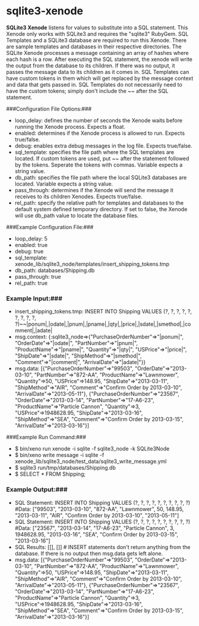 sqlite3-xenode
=============

**SQLite3 Xenode** listens for values to substitute into a SQL statement. This Xenode only works with SQLite3 and requires the "sqlite3" RubyGem. SQL Templates and a SQLite3 database are required to run this Xenode. There are sample templates and databases in their respective directories. The SQLite Xenode processes a message containing an array of hashes where each hash is a row. After executing the SQL statement, the xenode will write the output from the database to its children. If there was no output, it passes the message data to its children as it comes in. SQL Templates can have custom tokens in them which will get replaced by the message context and data that gets passed in. SQL Templates do not necessarily need to have the custom tokens; simply don't include the ~~ after the SQL statement.

###Configuration File Options:###
* loop_delay: defines the number of seconds the Xenode waits before running the Xenode process. Expects a float.
* enabled: determines if the Xenode process is allowed to run. Expects true/false.
* debug: enables extra debug messages in the log file. Expects true/false.
* sql_template: specifies the file path where the SQL templates are located. If custom tokens are used, put ~~ after the statement followed by the tokens. Seperate the tokens with commas. Variable expects a string value.
* db_path: specifies the file path where the local SQLite3 databases are located. Variable expects a string value.
* pass_through: determines if the Xenode will send the message it receives to its children Xenodes. Expects true/false.
* rel_path: specify the relative path for templates and databases to the default system defined temporary directory. If set to false, the Xenode will use db_path value to locate the database files.

###Example Configuration File:###
* loop_delay: 5
* enabled: true
* debug: true
* sql_template: xenode_lib/sqlite3_node/templates/insert_shipping_tokens.tmp
* db_path: databases/Shipping.db
* pass_through: true
* rel_path: true

### Example Input:###
* insert_shipping_tokens.tmp: INSERT INTO Shipping VALUES (?, ?, ?, ?, ?, ?, ?, ?, ?, ?)~~|ponum|,|odate|,|pnum|,|pname|,|qty|,|price|,|sdate|,|smethod|,|comment|,|adate|
* msg.context: {:sqlite3_node=>{"PurchaseOrderNumber"=>"|ponum|", "OrderDate"=>"|odate|", "PartNumber"=>"|pnum|", "ProductName"=>"|pname|", "Quantity"=>"|qty|", "USPrice"=>"|price|", "ShipDate"=>"|sdate|", "ShipMethod"=>"|smethod|", "Comment"=>"|comment|", "ArrivalDate"=>"|adate|"}}
* msg.data: [{"PurchaseOrderNumber"=>"99503", "OrderDate"=>"2013-03-10", "PartNumber"=>"872-AA", "ProductName"=>"Lawnmower", "Quantity"=>50, "USPrice"=>148.95, "ShipDate"=>"2013-03-11", "ShipMethod"=>"AIR", "Comment"=>"Confirm Order by 2013-03-10", "ArrivalDate"=>"2013-05-11"}, {"PurchaseOrderNumber"=>"23567", "OrderDate"=>"2013-03-14", "PartNumber"=>"17-A6-23", "ProductName"=>"Particle Cannon", "Quantity"=>3, "USPrice"=>1948628.95, "ShipDate"=>"2013-03-16", "ShipMethod"=>"SEA", "Comment"=>"Confirm Order by 2013-03-15", "ArrivalDate"=>"2013-03-16"}]

###Example Run Command:###
* $ bin/xeno run xenode -i sqlite -f sqlite3_node -k SQLite3Node
* $ bin/xeno write message -i sqlite -f xenode_lib/sqlite3_node/test_data/sqlite3_write_message.yml
* $ sqlite3 run/tmp/databases/Shipping.db 
* $ SELECT * FROM Shipping;
   
### Example Output:###
* SQL Statement: INSERT INTO Shipping VALUES (?, ?, ?, ?, ?, ?, ?, ?, ?, ?)  #Data: ["99503", "2013-03-10", "872-AA", "Lawnmower", 50, 148.95, "2013-03-11", "AIR", "Confirm Order by 2013-03-10", "2013-05-11"]
* SQL Statement: INSERT INTO Shipping VALUES (?, ?, ?, ?, ?, ?, ?, ?, ?, ?)  #Data: ["23567", "2013-03-14", "17-A6-23", "Particle Cannon", 3, 1948628.95, "2013-03-16", "SEA", "Confirm Order by 2013-03-15", "2013-03-16"]
* SQL Results: [[], []] # INSERT statements don't return anything from the database. If there is no output then msg.data gets left alone.
* msg.data: [{"PurchaseOrderNumber"=>"99503", "OrderDate"=>"2013-03-10", "PartNumber"=>"872-AA", "ProductName"=>"Lawnmower", "Quantity"=>50, "USPrice"=>148.95, "ShipDate"=>"2013-03-11", "ShipMethod"=>"AIR", "Comment"=>"Confirm Order by 2013-03-10", "ArrivalDate"=>"2013-05-11"}, {"PurchaseOrderNumber"=>"23567", "OrderDate"=>"2013-03-14", "PartNumber"=>"17-A6-23", "ProductName"=>"Particle Cannon", "Quantity"=>3, "USPrice"=>1948628.95, "ShipDate"=>"2013-03-16", "ShipMethod"=>"SEA", "Comment"=>"Confirm Order by 2013-03-15", "ArrivalDate"=>"2013-03-16"}]
